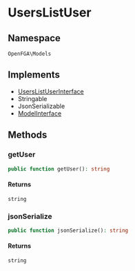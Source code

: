 # UsersListUser


## Namespace
`OpenFGA\Models`

## Implements
* [UsersListUserInterface](Models/UsersListUserInterface.md)
* Stringable
* JsonSerializable
* [ModelInterface](Models/ModelInterface.md)

## Methods
### getUser

```php
public function getUser(): string
```



#### Returns
`string` 

### jsonSerialize

```php
public function jsonSerialize(): string
```



#### Returns
`string` 

